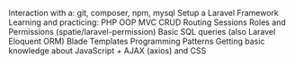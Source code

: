 Interaction with a: git, composer, npm, mysql
Setup a Laravel Framework
Learning and practicing:
    PHP
    OOP
    MVC
    CRUD
    Routing
    Sessions
Roles and Permissions (spatie/laravel-permission)
Basic SQL queries (also Laravel Eloquent ORM)
Blade Templates
Programming Patterns
Getting basic knowledge about JavaScript + AJAX (axios) and CSS
